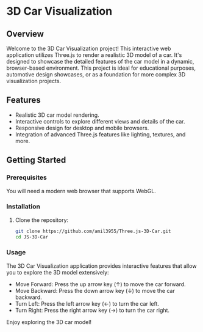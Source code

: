 # 3D Car Visualization

## Overview

Welcome to the 3D Car Visualization project! This interactive web application utilizes Three.js to render a realistic 3D model of a car. It's designed to showcase the detailed features of the car model in a dynamic, browser-based environment. This project is ideal for educational purposes, automotive design showcases, or as a foundation for more complex 3D visualization projects.

## Features

- Realistic 3D car model rendering.
- Interactive controls to explore different views and details of the car.
- Responsive design for desktop and mobile browsers.
- Integration of advanced Three.js features like lighting, textures, and more.

## Getting Started

### Prerequisites

You will need a modern web browser that supports WebGL.

### Installation

1. Clone the repository:
   ```bash
   git clone https://github.com/amil3955/Three.js-3D-Car.git
   cd JS-3D-Car

### Usage

The 3D Car Visualization application provides interactive features that allow you to explore the 3D model extensively:

- Move Forward: Press the up arrow key (↑) to move the car forward.
- Move Backward: Press the down arrow key (↓) to move the car backward.
- Turn Left: Press the left arrow key (←) to turn the car left.
- Turn Right: Press the right arrow key (→) to turn the car right.


Enjoy exploring the 3D car model!
